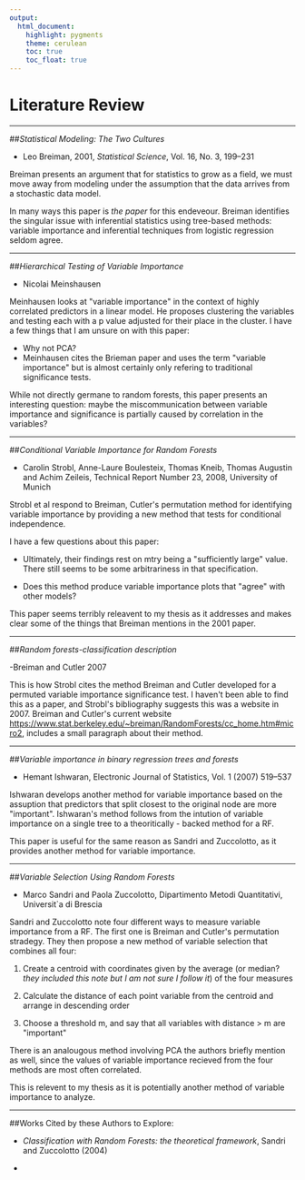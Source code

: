```yaml
---
output:
  html_document:
    highlight: pygments
    theme: cerulean
    toc: true
    toc_float: true
---
```


# Literature Review

* * *

##*Statistical Modeling: The Two Cultures*

- Leo Breiman, 2001, *Statistical Science*,  Vol. 16, No. 3, 199–231

Breiman presents an argument that for statistics to grow as a field, we must move away from modeling under the assumption that the data arrives from a stochastic data model. 

In many ways this paper is *the paper* for this endeveour. Breiman identifies the singular issue with inferential statistics using tree-based methods: variable importance and inferential techniques from logistic regression seldom agree. 

* * *

##*Hierarchical Testing of Variable Importance*

- Nicolai Meinshausen

Meinhausen looks at "variable importance" in the context of highly correlated predictors in a linear model. He proposes clustering the variables and testing each with a p value adjusted for their place in the cluster. I have a few things that I am unsure on with this paper:

- Why not PCA? 
- Meinhausen cites the Brieman paper and uses the term "variable importance" but is almost certainly only refering to traditional significance tests.

While not directly germane to random forests, this paper presents an interesting question: maybe the miscommunication between variable importance and significance is partially caused by correlation in the variables?

* * *

##*Conditional Variable Importance for Random Forests*

- Carolin Strobl, Anne-Laure Boulesteix, Thomas Kneib, Thomas Augustin and Achim Zeileis, Technical Report Number 23, 2008, University of Munich

Strobl et al respond to Breiman, Cutler's permutation method for identifying variable importance by providing a new method that tests for conditional independence. 

I have a few questions about this paper:

- Ultimately, their findings rest on mtry being a "sufficiently large" value. There still seems to be some arbitrariness in that specification.

- Does this method produce variable importance plots that "agree" with other models? 

This paper seems terribly releavent to my thesis as it addresses and makes clear some of the things that Breiman mentions in the 2001 paper. 

* * *

##*Random forests-classification description*

-Breiman and Cutler 2007

This is how Strobl cites the method Breiman and Cutler developed for a permuted variable importance significance test. I haven't been able to find this as a paper, and Strobl's bibliography suggests this was a website in 2007. Breiman and Cutler's current website https://www.stat.berkeley.edu/~breiman/RandomForests/cc_home.htm#micro2, includes a small paragraph about their method.  

* * *

##*Variable importance in binary regression trees and forests*

- Hemant Ishwaran, Electronic Journal of Statistics, Vol. 1 (2007) 519–537

Ishwaran develops another method for variable importance based on the assuption that predictors that split closest to the original node are more "important". Ishwaran's method follows from the intution of variable importance on a single tree to a theoritically - backed method for a RF. 

This paper is useful for the same reason as Sandri and Zuccolotto, as it provides another method for variable importance. 


* * *

##*Variable Selection Using Random Forests*

- Marco Sandri and Paola Zuccolotto, Dipartimento Metodi Quantitativi, Universit`a di Brescia

Sandri and Zuccolotto note four different ways to measure variable importance from a RF. The first one is Breiman and Cutler's permutation stradegy. They then propose a new method of variable selection that combines all four:

1. Create a centroid with coordinates given by the average (or median? *they included this note but I am not sure I follow it*) of the four measures 

2. Calculate the distance of each point variable from the centroid and arrange in descending order

3. Choose a threshold m, and say that all variables with distance > m are "important"

There is an analougous method involving PCA the authors briefly mention as well, since the values of variable importance recieved from the four methods are most often correlated. 

This is relevent to my thesis as it is potentially another method of variable importance to analyze.

* * *

##Works Cited by these Authors to Explore:

- *Classification with Random Forests: the theoretical framework*,  Sandri and Zuccolotto (2004)

- 
